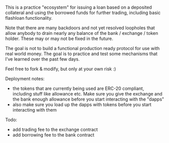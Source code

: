 This is a practice "ecosystem" for issuing a loan based on a deposited collateral and using the borrowed funds for further trading, including basic flashloan functionality.

Note that there are many backdoors and not yet resolved loopholes that allow anybody to drain nearly any balance of the bank / exchange / token holder. These may or may not be fixed in the future. 

The goal is not to build a functional production ready protocol for use with real world money. The goal is to practice and test some mechanisms that I've learned over the past few days.

Feel free to fork & modify, but only at your own risk :)

Deployment notes:
- the tokens that are currently being used are ERC-20 compliant, including stuff like allowance etc. Make sure you give the exchange and the bank enough allowance before you start interacting with the "dapps"
- also make sure you load up the dapps with tokens before you start interacting with them


Todo:
- add trading fee to the exchange contract
- add borrowing fee to the bank contract